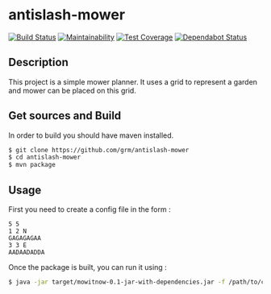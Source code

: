# antislash-mower

[![Build Status](https://travis-ci.org/grm/antislash-mower.svg?branch=master)](https://travis-ci.org/grm/antislash-mower)
[![Maintainability](https://api.codeclimate.com/v1/badges/7e05c98c6ba538260db9/maintainability)](https://codeclimate.com/github/grm/antislash-mower/maintainability)
[![Test Coverage](https://api.codeclimate.com/v1/badges/7e05c98c6ba538260db9/test_coverage)](https://codeclimate.com/github/grm/antislash-mower/test_coverage)
[![Dependabot Status](https://api.dependabot.com/badges/status?host=github&repo=grm/antislash-mower)](https://dependabot.com)

## Description

This project is a simple mower planner.
It uses a grid to represent a garden and mower can be placed on this grid.

## Get sources and Build

In order to build you should have maven installed.
```bash
$ git clone https://github.com/grm/antislash-mower
$ cd antislash-mower
$ mvn package
```

## Usage

First you need to create a config file in the form :
```
5 5
1 2 N
GAGAGAGAA
3 3 E
AADAADADDA
```

Once the package is built, you can run it using :
```bash
$ java -jar target/mowitnow-0.1-jar-with-dependencies.jar -f /path/to/config/file
```
